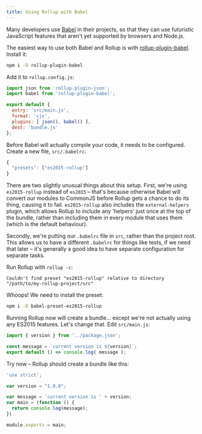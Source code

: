 ```yaml
---
title: Using Rollup with Babel
---
```


Many developers use [Babel](https://babeljs.io/) in their projects, so that they can use futuristic JavaScript features that aren't yet supported by browsers and Node.js.

The easiest way to use both Babel and Rollup is with [rollup-plugin-babel](https://github.com/rollup/rollup-plugin-babel). Install it:

```bash
npm i -D rollup-plugin-babel
```

Add it to `rollup.config.js`:

```js
import json from 'rollup-plugin-json';
import babel from 'rollup-plugin-babel';

export default {
  entry: 'src/main.js',
  format: 'cjs',
  plugins: [ json(), babel() ],
  dest: 'bundle.js'
};
```

Before Babel will actually compile your code, it needs to be configured. Create a new file, `src/.babelrc`:

```js
{
  "presets": ["es2015-rollup"]
}
```

There are two slightly unusual things about this setup. First, we're using `es2015-rollup` instead of `es2015` – that's because otherwise Babel will convert our modules to CommonJS before Rollup gets a chance to do its thing, causing it to fail. `es2015-rollup` also includes the `external-helpers` plugin, which allows Rollup to include any 'helpers' just once at the top of the bundle, rather than including them in every module that uses them (which is the default behaviour).

Secondly, we're putting our `.babelrc` file in `src`, rather than the project root. This allows us to have a different `.babelrc` for things like tests, if we need that later – it's generally a good idea to have separate configuration for separate tasks.

Run Rollup with `rollup -c`:

```
Couldn't find preset "es2015-rollup" relative to directory "/path/to/my-rollup-project/src"
```

Whoops! We need to install the preset:

```bash
npm i -D babel-preset-es2015-rollup
```

Running Rollup now will create a bundle... except we're not actually using any ES2015 features. Let's change that. Edit `src/main.js`:

```js
import { version } from '../package.json';

const message = `current version is ${version}`;
export default () => console.log( message );
```

Try now – Rollup should create a bundle like this:

```js
'use strict';

var version = "1.0.0";

var message = 'current version is ' + version;
var main = (function () {
  return console.log(message);
})

module.exports = main;
```
